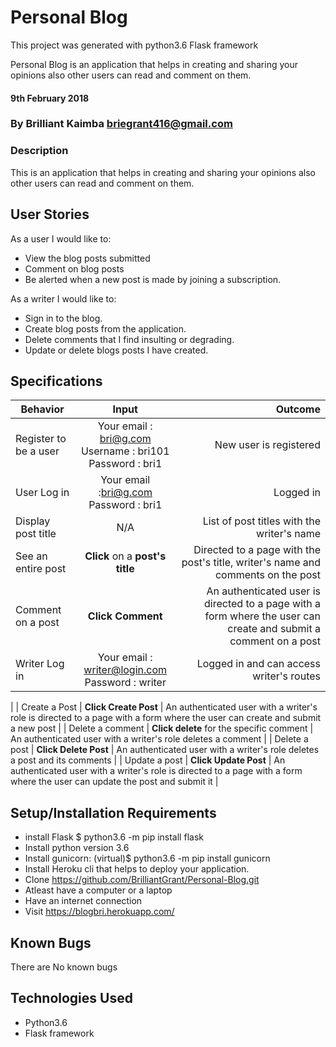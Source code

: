 # Personal Blog

This project was generated with python3.6 Flask framework

Personal Blog is an application that helps in creating and sharing your opinions also other users can read and comment on them.

#### 9th February 2018

### By Brilliant Kaimba briegrant416@gmail.com

### Description

This is an application that helps in creating and sharing your opinions also other users can read and comment on them.

## User Stories
As a user I would like to:
* View the blog posts submitted
* Comment on blog posts
* Be alerted when a new post is made by joining a subscription.

As a writer I would like to:
* Sign in to the blog.
* Create blog posts from the application.
* Delete comments that I find insulting or degrading.
* Update or delete blogs posts I have created.

## Specifications

| Behavior        | Input           | Outcome  |
| ------------- |:-------------:| -----:|
| Register to be a user | Your email : bri@g.com <br> Username : bri101 <br> Password : bri1 | New user is registered |
| User Log in | Your email :bri@g.com <br> Password : bri1 | Logged in |
| Display post title | N/A | List of post titles with the writer's name |
| See an entire post | **Click** on a **post's title** | Directed to a page with the post's title, writer's name and comments on the post |
| Comment on a post | **Click Comment** | An authenticated user is directed to a page with a form where the user can create and submit a comment on a post |
| Writer Log in | Your email : writer@login.com <br> Password : writer | Logged in and can access writer's routes |
|
| Create a Post | **Click Create Post** | An authenticated user with a writer's role is directed to a page with a form where the user can create and submit a new post |
| Delete a comment | **Click delete** for the specific comment | An authenticated user with a writer's role deletes a comment |
| Delete a post | **Click Delete Post** | An authenticated user with a writer's role deletes a post and its comments |
| Update a post | **Click Update Post** | An authenticated user with a writer's role is directed to a page with a form where the user can update the post and submit it |

## Setup/Installation Requirements

* install Flask $ python3.6 -m pip install flask
* Install python version 3.6
* Install gunicorn: (virtual)$ python3.6 -m pip install gunicorn
* Install Heroku cli that helps to deploy your application.
* Clone https://github.com/BrilliantGrant/Personal-Blog.git
* Atleast have a computer or a laptop
* Have an internet connection
* Visit  https://blogbri.herokuapp.com/

## Known Bugs

There are No known bugs

## Technologies Used
* Python3.6
* Flask framework



